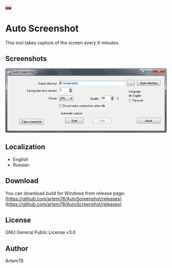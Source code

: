 [![Русский](images/russian_icon.png)](docs/README-ru.md")

Auto Screenshot
===============

This tool takes capture of the screen every X minutes.

## Screenshots
![](images/main_window.png)

## Localization
* English
* Russian

## Download
You can download build for Windows from release page: [https://github.com/artem78/AutoScreenshot/releases](https://github.com/artem78/AutoScreenshot/releases)

## License
GNU General Public License v3.0

## Author
Artem78